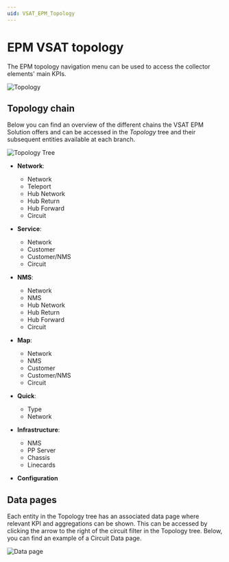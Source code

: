 ```yaml
---
uid: VSAT_EPM_Topology
---
```


# EPM VSAT topology

The EPM topology navigation menu can be used to access the collector elements' main KPIs.

![Topology](~/user-guide/images/VSAT_EPM_Topology.png)

## Topology chain

Below you can find an overview of the different chains the VSAT EPM Solution offers and can be accessed in the *Topology* tree and their subsequent entities available at each branch.

![Topology Tree](~/user-guide/images/Topology_Tree.png)

- **Network**:

  - Network
  - Teleport
  - Hub Network
  - Hub Return
  - Hub Forward
  - Circuit

- **Service**:

  - Network
  - Customer
  - Customer/NMS
  - Circuit

- **NMS**:

  - Network
  - NMS
  - Hub Network
  - Hub Return
  - Hub Forward
  - Circuit

- **Map**:

  - Network
  - NMS
  - Customer
  - Customer/NMS
  - Circuit

- **Quick**:

  - Type
  - Network

- **Infrastructure**:

  - NMS
  - PP Server
  - Chassis
  - Linecards

- **Configuration**

## Data pages

Each entity in the Topology tree has an associated data page where relevant KPI and aggregations can be shown. This can be accessed by clicking the arrow to the right of the circuit filter in the Topology tree. Below, you can find an example of a Circuit Data page.

![Data page](~/user-guide/images/Data_Page.png)
